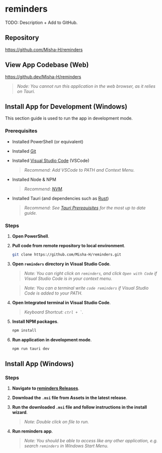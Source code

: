 # reminders

TODO: Description + Add to GitHub.

## Repository

https://github.com/Misha-H/reminders

## View App Codebase (Web)

https://github.dev/Misha-H/reminders

> _Node: You cannot run this application in the web browser, as it relies on Tauri._

## Install App for Development (Windows)

This section guide is used to run the app in development mode.

### Prerequisites

- Installed PowerShell (or equivalent)

- Installed [Git](https://gitforwindows.org/)

- Installed [Visual Studio Code](https://code.visualstudio.com/download) (VSCode)

  > _Recommend: Add VSCode to PATH and Context Menu._

- Installed Node & NPM

  > _Recommend: [NVM](https://github.com/coreybutler/nvm-windows)._

- Installed Tauri (and dependencies such as [Rust](https://www.rust-lang.org/tools/install))

  > _Recommend: See [Tauri Prerequisites](https://tauri.app/v1/guides/getting-started/prerequisites) for the most up to date guide._

### Steps

1. **Open PowerShell**.

2. **Pull code from remote repository to local environment**.

   ```sh
   git clone https://github.com/Misha-H/reminders.git
   ```

3. **Open `reminders` directory in Visual Studio Code**.

   > _Note: You can right click on `reminders`, and click `Open with Code` if Visual Studio Code is in your context menu._

   > _Note: You can a terminal write `code reminders` if Visual Studio Code is added to your PATH._

4. **Open Integrated terminal in Visual Studio Code**.

   > _Keyboard Shortcut: `` ctrl + ` ``._

5. **Install NPM packages**.

   ```sh
   npm install
   ```

6. **Run application in development mode**.

   ```sh
   npm run tauri dev
   ```

## Install App (Windows)

### Steps

1. **Navigate to [reminders Releases](https://github.com/Misha-H/reminders/releases)**.

2. **Download the `.msi` file from Assets in the latest release**.

3. **Run the downloaded `.msi` file and follow instructions in the install wizard**.

   > _Note: Double click on file to run._

4. **Run reminders app**.

   > _Note: You should be able to access like any other application, e.g. search `reminders` in Windows Start Menu._
